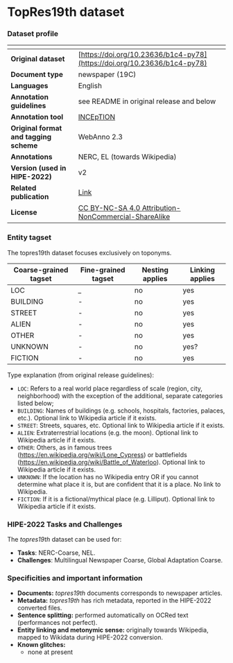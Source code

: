 # TopRes19th dataset

### Dataset profile

| <!-- -->    | <!-- -->    |
|-------------|-------------|
| **Original dataset**    |[https://doi.org/10.23636/b1c4-py78](https://doi.org/10.23636/b1c4-py78)  |
| **Document type**       | newspaper (19C) |
| **Languages**           | English |
| **Annotation guidelines** | see README in original release and below |
| **Annotation tool**     | [INCEpTION](https://inception-project.github.io/) |
| **Original format and tagging scheme** | WebAnno 2.3 |
| **Annotations**          | NERC, EL (towards Wikipedia) |
| **Version (used in HIPE-2022)**   | v2 |
| **Related publication**               |[Link](https://openhumanitiesdata.metajnl.com/articles/10.5334/johd.56/)  |
| **License**              |[CC BY-NC-SA 4.0 Attribution-NonCommercial-ShareAlike](https://creativecommons.org/licenses/by-nc-sa/4.0/)  |


### Entity tagset 

The topres19th dataset focuses exclusively on toponyms.

| Coarse-grained tagset | Fine-grained tagset | Nesting applies | Linking applies | 
| ------| ------------| --------| --------|
|LOC    | _        | no      | yes     |
|BUILDING  | -     | no      | yes     |
| STREET  | -      | no      | yes     |
| ALIEN | -        | no      | yes     |
| OTHER | -        | no      | yes     |
| UNKNOWN | -      | no      | yes?    |
| FICTION | -      | no      | yes     |


Type explanation (from original release guidelines):

- `LOC`:  Refers to a real world place regardless of scale (region, city, neighborhood) with the exception of the additional, separate categories listed below;
- `BUILDING`: Names of buildings (e.g. schools, hospitals, factories, palaces, etc.). Optional link to Wikipedia article if it exists.
-  `STREET`: Streets, squares, etc. Optional link to Wikipedia article if it exists.
-  `ALIEN`: Extraterrestrial locations (e.g. the moon). Optional link to Wikipedia article if it exists.
-  `OTHER`: Others, as in famous trees (https://en.wikipedia.org/wiki/Lone_Cypress) or battlefields (https://en.wikipedia.org/wiki/Battle_of_Waterloo). Optional link to Wikipedia article if it exists.
-  `UNKNOWN`: If the location has no Wikipedia entry OR if you cannot determine what place it is, but are confident that it is a place. No link to Wikipedia.
-  `FICTION`: If it is a fictional/mythical place (e.g. Lilliput). Optional link to Wikipedia article if it exists.


### HIPE-2022 Tasks and Challenges

The *topres19th* dataset can be used for:    

- **Tasks**: NERC-Coarse,  NEL.
- **Challenges**: Multilingual Newspaper Coarse, Global Adaptation Coarse.


### Specificities and important information
 
- **Documents:** *topres19th* documents corresponds to newspaper articles.
- **Metadata:** *topres19th* has rich metadata, reported in the HIPE-2022 converted files.
- **Sentence splitting:** performed automatically on OCRed text (performances not perfect).
- **Entity linking and metonymic sense:** originally towards Wikipedia, mapped to Wikidata during HIPE-2022 conversion.
- **Known glitches:**
	-  none at present

